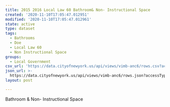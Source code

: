 ```yaml
---
title: 2015 2016 Local Law 60 Bathroom& Non- Instructional Space
created: '2020-11-10T17:05:47.012951'
modified: '2020-11-10T17:05:47.012961'
state: active
type: dataset
tags:
  - Bathrooms
  - Doe
  - Local Law 60
  - Non Instructional Space
groups:
  - Local Government
csv_url: 'https://data.cityofnewyork.us/api/views/vimb-anc6/rows.csv?accessType=DOWNLOAD'
json_url: >-
  https://data.cityofnewyork.us/api/views/vimb-anc6/rows.json?accessType=DOWNLOAD
layout: post

---
```

Bathroom & Non- Instructional Space

